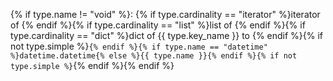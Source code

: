 {% if type.name != "void" %}: {% if type.cardinality == "iterator" %}iterator of {% endif %}{% if type.cardinality == "list" %}list of {% endif %}{% if type.cardinality == "dict" %}dict of {{ type.key_name }} to {% endif %}{% if not type.simple %}`{% endif %}{% if type.name == "datetime" %}datetime.datetime{% else %}{{ type.name }}{% endif %}{% if not type.simple %}`{% endif %}{% endif %}